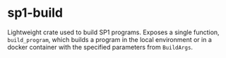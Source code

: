 # sp1-build
Lightweight crate used to build SP1 programs. Exposes a single function, `build_program`, which builds a program in the local environment or in a docker container with the specified parameters from `BuildArgs`.